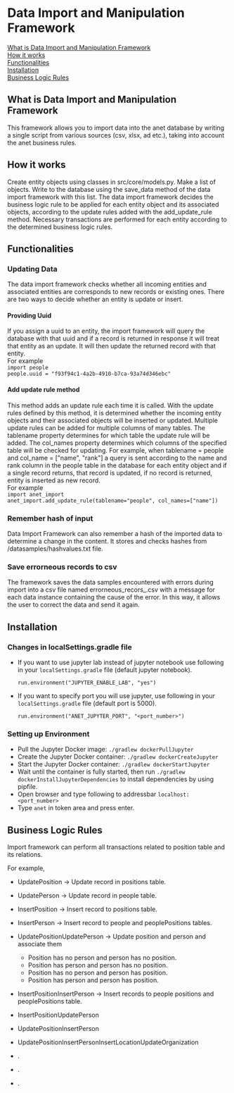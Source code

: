 # Data Import and Manipulation Framework

[What is Data Import and Manipulation Framework](#what_is_data_import_and_manipulation_framework) <br />
[How it works](#how_it_works) <br />
[Functionalities](#functionalities) <br />
[Installation](#installation) <br />
[Business Logic Rules](#business-logic-rules)<br />

## What is Data Import and Manipulation Framework
This framework allows you to import data into the anet database by writing a single script from various sources (csv, xlsx, ad etc.), taking into account the anet business rules.<br />

## How it works
Create entity objects using classes in src/core/models.py. Make a list of objects. Write to the database using the save_data method of the data import framework with this list. The data import framework decides the business logic rule to be applied for each entity object and its associated objects, according to the update rules added with the add_update_rule method. Necessary transactions are performed for each entity according to the determined business logic rules.


## Functionalities

### Updating Data
The data import framework checks whether all incoming entities and associated entities are corresponds to new records or existing ones. There are two ways to decide whether an entity is update or insert.

#### Providing Uuid
If you assign a uuid to an entity, the import framework will query the database with that uuid and if a record is returned in response it will treat that entity as an update. It will then update the returned record with that entity.
<br />
For example
<br />
    ```
    import people
    ```
    <br />
    ```
    people.uuid = "f93f94c1-4a2b-4910-b7ca-93a74d346ebc"
    ```
#### Add update rule method
This method adds an update rule each time it is called. With the update rules defined by this method, it is determined whether the incoming entity objects and their associated objects will be inserted or updated. Multiple update rules can be added for multiple columns of many tables. The tablename property determines for which table the update rule will be added. The col_names property determines which columns of the specified table will be checked for updating. For example, when tablename = people and col_name = ["name", "rank"] a query is sent according to the name and rank column in the people table in the database for each entity object and if a single record returns, that record is updated, if no record is returned, entity is inserted as new record.
<br />
For example
<br />
    ```
import anet_import
    ```
<br />
    ```
anet_import.add_update_rule(tablename="people", col_names=["name"])
    ```


### Remember hash of input
Data Import Framework can also remember a hash of the imported data to determine a change in the content. It stores and checks hashes from /datasamples/hashvalues.txt file.

### Save errorneous records to csv
The framework saves the data samples encountered with errors during import into a csv file named errorneous_recors_<timestamp>.csv with a message for each data instance containing the cause of the error. In this way, it allows the user to correct the data and send it again. 

## Installation

### Changes in localSettings.gradle file 
- If you want to use jupyter lab instead of jupyter notebook use following in your `localSettings.gradle` file (default jupyter notebook).
    ```
    run.environment("JUPYTER_ENABLE_LAB", "yes")
    ```
- If you want to specify port you will use jupyter, use following in your `localSettings.gradle` file (default port is 5000).
    ```
    run.environment("ANET_JUPYTER_PORT", "<port_number>")
    ```

### Setting up Environment
- Pull the Jupyter Docker image: `./gradlew dockerPullJupyter`
- Create the Jupyter Docker container: `./gradlew dockerCreateJupyter`
- Start the Jupyter Docker container: `./gradlew dockerStartJupyter`
- Wait until the container is fully started, then run `./gradlew dockerInstallJupyterDependencies` to install dependencies by using pipfile.
- Open browser and type following to addressbar `localhost:<port_number>`
- Type `anet` in token area and press enter.


## Business Logic Rules
Import framework can perform all transactions related to position table and its relations.

For example,

- UpdatePosition -> Update record in positions table. <br />
- UpdatePerson -> Update record in people table. <br />    
- InsertPosition -> Insert record to positions table. <br />
- InsertPerson -> Insert record to people and peoplePositions tables. <br />

- UpdatePositionUpdatePerson -> Update position and person and associate them
  - Position has no person and person has no position. 
  - Position has person and person has no position.
  - Position has no person and person has position.
  - Position has person and person has position.
  
- InsertPositionInsertPerson -> Insert records to people positions and peoplePositions table.
- InsertPositionUpdatePerson
- UpdatePositionInsertPerson

- UpdatePositionInsertPersonInsertLocationUpdateOrganization
- .
- .
- .

